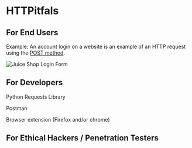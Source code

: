 # HTTPitfals


## For End Users

Example:  An account login on a website is an example of an HTTP request using the [POST method](). 

![Juice Shop Login Form]()


## For Developers

Python Requests Library

Postman

Browser extension (Firefox and/or chrome)


## For Ethical Hackers / Penetration Testers 
